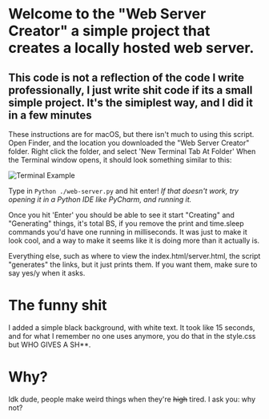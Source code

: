 # Welcome to the "Web Server Creator" a simple project that creates a locally hosted web server. 

## This code is not a reflection of the code I write professionally, I just write shit code if its a small simple project. It's the simiplest way, and I did it in a few minutes

These instructions are for macOS, but there isn't much to using this script.
Open Finder, and the location you downloaded the "Web Server Creator" folder. 
Right click the folder, and select 'New Terminal Tab At Folder'
When the Terminal window opens, it should look something similar to this: 

![Terminal Example](https://doggo.ninja/jL4qha.png)

Type in ````Python ./web-server.py```` and hit enter! 
*If that doesn't work, try opening it in a Python IDE like PyCharm, and running it.*

Once you hit 'Enter' you should be able to see it start "Creating" and "Generating" things,
it's total BS, if you remove the print and time.sleep commands you'd have one running in milliseconds.
It was just to make it look cool, and a way to make it seems like it is doing more 
than it actually is. 

Everything else, such as where to view the index.html/server.html, 
the script "generates" the links, but it just prints them. If you want them, make sure to say yes/y 
when it asks.



# The funny shit
I added a simple black background, with white text. It took like 15 seconds, and for what I remember no one uses <style> [   ] </style> anymore, 
you do that in the style.css but WHO GIVES A SH**. 



# Why?
Idk dude, people make weird things when they're ~~high~~ tired. I ask you: why not?
